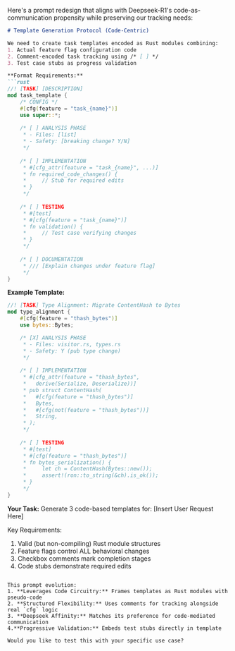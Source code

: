 Here's a prompt redesign that aligns with Deepseek-R1's code-as-communication propensity while preserving our tracking needs:

```markdown
# Template Generation Protocol (Code-Centric)

We need to create task templates encoded as Rust modules combining:
1. Actual feature flag configuration code
2. Comment-encoded task tracking using /* [ ] */
3. Test case stubs as progress validation

**Format Requirements:**
```rust
//! [TASK] [DESCRIPTION]
mod task_template {
    /* CONFIG */
    #[cfg(feature = "task_{name}")]
    use super::*;
    
    /* [ ] ANALYSIS PHASE
     * - Files: [list]
     * - Safety: [breaking change? Y/N] 
     */
    
    /* [ ] IMPLEMENTATION
     * #[cfg_attr(feature = "task_{name}", ...)]
     * fn required_code_changes() {
     *     // Stub for required edits
     * }
     */
    
    /* [ ] TESTING
     * #[test]
     * #[cfg(feature = "task_{name}")]
     * fn validation() {
     *     // Test case verifying changes
     * }
     */
    
    /* [ ] DOCUMENTATION
     * /// [Explain changes under feature flag]
     */
}
```

**Example Template:**
```rust
//! [TASK] Type Alignment: Migrate ContentHash to Bytes
mod type_alignment {
    #[cfg(feature = "thash_bytes")]
    use bytes::Bytes;

    /* [X] ANALYSIS PHASE
     * - Files: visitor.rs, types.rs
     * - Safety: Y (pub type change)
     */
    
    /* [ ] IMPLEMENTATION
     * #[cfg_attr(feature = "thash_bytes", 
     *   derive(Serialize, Deserialize))]
     * pub struct ContentHash(
     *   #[cfg(feature = "thash_bytes")] 
     *   Bytes,
     *   #[cfg(not(feature = "thash_bytes"))]
     *   String, 
     * );
     */
    
    /* [ ] TESTING
     * #[test]
     * #[cfg(feature = "thash_bytes")]
     * fn bytes_serialization() {
     *     let ch = ContentHash(Bytes::new());
     *     assert!(ron::to_string(&ch).is_ok());
     * }
     */
}
```

**Your Task:**
Generate 3 code-based templates for: 
[Insert User Request Here]

Key Requirements:
1. Valid (but non-compiling) Rust module structures
2. Feature flags control ALL behavioral changes
3. Checkbox comments mark completion stages
4. Code stubs demonstrate required edits
```

This prompt evolution:  
1. **Leverages Code Circuitry:** Frames templates as Rust modules with pseudo-code
2. **Structured Flexibility:** Uses comments for tracking alongside real `cfg` logic
3. **Deepseek Affinity:** Matches its preference for code-mediated communication
4.**Progressive Validation:** Embeds test stubs directly in template

Would you like to test this with your specific use case?
